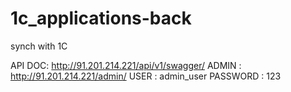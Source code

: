 # 1c_applications-back
synch with 1C


API DOC: http://91.201.214.221/api/v1/swagger/
ADMIN : http://91.201.214.221/admin/
USER : admin_user
PASSWORD : 123